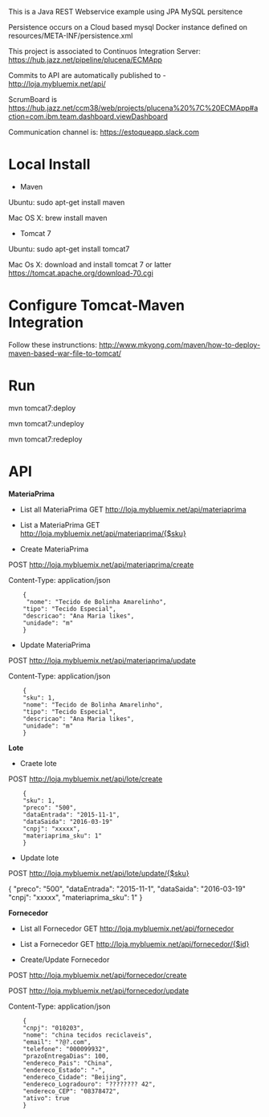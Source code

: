 This is a Java REST Webservice example using JPA MySQL persitence

Persistence occurs on a Cloud based mysql Docker instance defined on resources/META-INF/persistence.xml

This project is associated to Continuos Integration Server: https://hub.jazz.net/pipeline/plucena/ECMApp

Commits to API are automatically published to - http://loja.mybluemix.net/api/

ScrumBoard is https://hub.jazz.net/ccm38/web/projects/plucena%20%7C%20ECMApp#action=com.ibm.team.dashboard.viewDashboard

Communication channel is: https://estoqueapp.slack.com



Local Install 
========


* Maven

Ubuntu: sudo apt-get install maven

Mac OS X: brew install maven 

* Tomcat 7

Ubuntu: sudo apt-get install tomcat7

Mac Os X: download and install tomcat 7 or latter https://tomcat.apache.org/download-70.cgi


Configure Tomcat-Maven Integration
=================

Follow these instrunctions: http://www.mkyong.com/maven/how-to-deploy-maven-based-war-file-to-tomcat/

Run 
====
mvn tomcat7:deploy 

mvn tomcat7:undeploy 

mvn tomcat7:redeploy 


API
==========

**MateriaPrima**

* List all MateriaPrima
GET http://loja.mybluemix.net/api/materiaprima

* List a MateriaPrima
GET http://loja.mybluemix.net/api/materiaprima/{$sku}

* Create MateriaPrima

POST http://loja.mybluemix.net/api/materiaprima/create
    
Content-Type: application/json

        {
         "nome": "Tecido de Bolinha Amarelinho",
        "tipo": "Tecido Especial",
        "descricao": "Ana Maria likes",
        "unidade": "m"
        }

* Update MateriaPrima

POST http://loja.mybluemix.net/api/materiaprima/update

Content-Type: application/json
    
        {
        "sku": 1,
        "nome": "Tecido de Bolinha Amarelinho",
        "tipo": "Tecido Especial",
        "descricao": "Ana Maria likes",
        "unidade": "m"
        }



**Lote**

* Craete lote

POST http://loja.mybluemix.net/api/lote/create

        {
        "sku": 1,
        "preco": "500",
        "dataEntrada": "2015-11-1",
        "dataSaida": "2016-03-19"
        "cnpj": "xxxxx",
        "materiaprima_sku": 1"
        }

* Update lote

POST http://loja.mybluemix.net/api/lote/update/{$sku}
 
 
 {
        "preco": "500",
        "dataEntrada": "2015-11-1",
        "dataSaida": "2016-03-19"
        "cnpj": "xxxxx",
        "materiaprima_sku": 1"
        }

**Fornecedor**

* List all Fornecedor
GET http://loja.mybluemix.net/api/fornecedor

* List a Fornecedor
GET http://loja.mybluemix.net/api/fornecedor/{$id}

* Create/Update Fornecedor

POST http://loja.mybluemix.net/api/fornecedor/create

POST http://loja.mybluemix.net/api/fornecedor/update


Content-Type: application/json

        {
        "cnpj": "010203",
        "nome": "china tecidos reciclaveis",
        "email": "?@?.com",
        "telefone": "000099932",
        "prazoEntregaDias": 100,
        "endereco_Pais": "China",
        "endereco_Estado": "-",
        "endereco_Cidade": "Beijing",
        "endereco_Logradouro": "???????? 42",
        "endereco_CEP": "08378472",
        "ativo": true
        }
